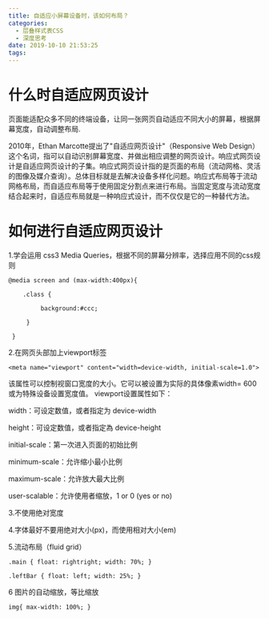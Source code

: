 ```yaml
---
title: 自适应小屏幕设备时，该如何布局？
categories:
  - 层叠样式表CSS
  - 深度思考
date: 2019-10-10 21:53:25
tags:
---
```

# 什么时自适应网页设计

页面能适配众多不同的终端设备，让同一张网页自动适应不同大小的屏幕，根据屏幕宽度，自动调整布局.

2010年，Ethan Marcotte提出了"自适应网页设计"（Responsive Web Design）这个名词，指可以自动识别屏幕宽度、并做出相应调整的网页设计。响应式网页设计是自适应网页设计的子集。响应式网页设计指的是页面的布局（流动网格、灵活的图像及媒介查询）。总体目标就是去解决设备多样化问题。响应式布局等于流动网格布局，而自适应布局等于使用固定分割点来进行布局。当固定宽度与流动宽度结合起来时，自适应布局就是一种响应式设计，而不仅仅是它的一种替代方法。

# 如何进行自适应网页设计

1.学会运用 css3 Media Queries，根据不同的屏幕分辨率，选择应用不同的css规则

```
@media screen and (max-width:400px){

    .class {

         background:#ccc;

     }

 }
```



2.在网页头部加上viewport标签

`<meta name="viewport" content="width=device-width, initial-scale=1.0">`

该属性可以控制视窗口宽度的大小。它可以被设置为实际的具体像素width= 600或为特殊设备设置宽度值。 viewport设置属性如下：

width：可设定数值，或者指定为 device-width

height：可设定数值，或者指定為 device-height

initial-scale：第一次进入页面的初始比例

minimum-scale：允许缩小最小比例

maximum-scale：允许放大最大比例

user-scalable：允许使用者缩放，1 or 0 (yes or no)

3.不使用绝对宽度

4.字体最好不要用绝对大小(px)，而使用相对大小(em)

5.流动布局（fluid grid）

```
.main { float: rightright; width: 70%; }

.leftBar { float: left; width: 25%; }

```



6 图片的自动缩放，等比缩放

`img{ max-width: 100%; }   `